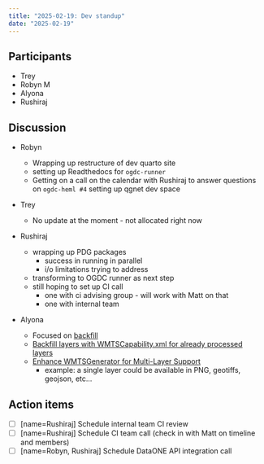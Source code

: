 ```yaml
---
title: "2025-02-19: Dev standup"
date: "2025-02-19"
---
```


## Participants

* Trey
* Robyn M
* Alyona
* Rushiraj

## Discussion

* Robyn
    * Wrapping up restructure of dev quarto site
    * setting up Readthedocs for `ogdc-runner`
    * Getting on a call on the calendar with Rushiraj to answer questions on `ogdc-heml #4` setting up qgnet dev space

* Trey
    * No update at the moment - not allocated right now

* Rushiraj
    * wrapping up PDG packages
        * success in running in parallel
        * i/o limitations trying to address
    * transforming to OGDC runner as next step
    *  still hoping to set up CI call
        * one with ci advising group - will work with Matt on that
        * one with internal team

* Alyona
    * Focused on [backfill](https://github.com/PermafrostDiscoveryGateway/viz-workflow/issues/51)
    * [Backfill layers with WMTSCapability.xml for already processed layers](https://github.com/PermafrostDiscoveryGateway/viz-workflow/issues/51)
    * [Enhance WMTSGenerator for Multi-Layer Support](https://github.com/PermafrostDiscoveryGateway/viz-workflow/issues/52)
        * example: a single layer could be available in PNG, geotiffs, geojson, etc...

## Action items

- [ ] [name=Rushiraj] Schedule internal team CI review
- [ ] [name=Rushiraj] Schedule CI team call (check in with Matt on timeline and members)
- [ ] [name=Robyn, Rushiraj] Schedule DataONE API integration call
